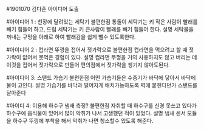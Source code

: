 #1901070 김다훈 아이디어 도출

#아이디어 1 : 천장에 달려있는 세탁기
불편한점
  통돌이 세탁기는 키 작은 사람이 빨래를 빼기 힘들어 하고, 드럼 세탁기는 키 큰사람이 빨래를 빼기 힘들어 한다.
설명
  세탁물을 꺼내는 구멍을 아래로 하여 빨래감을 쉽게 뺄수 있도록한다.

#아이디어 2 : 컵라면 뚜껑을 접어서 젓가락으로
불편한점
  컵라면을 먹으려고 할 때 젓가락이 없어서 못먹은 경험이 있다.
설명
  컵라면 뚜껑을 거의 사용하지도 않고 버리는 데 이것을 접어서 젓가락으로 만들어 편의점에서 젓가락을 챙기지 않아도된다.

#아이디어 3: 스탠드 가습기
불편한점
  어떤 가습기들은 수증기가 바닥에 닿아서 바닥에 물이 고인다.
설명
  가습기를 바닥과 떨어지게 배치가능하도록 벽에 붙힌다던가 스탠드를 달아준다
  
#아이디 4: 이용해 하수구 냄새 측정?
불편한점
  자취할 때 하수구를 신경 못쓰고 있다가 하수구에 음식물이 있어서 많이 악취가 나서 고생했던 적이 있었다.
설명
  냄새 센서 모듈을 하수구 뚜껑에 부착을 해서 악취가 나면 청소할수 있도록 해준다.
